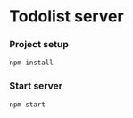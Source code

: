 # Todolist server

### Project setup

```js
npm install
```

### Start server

```js
npm start
```


